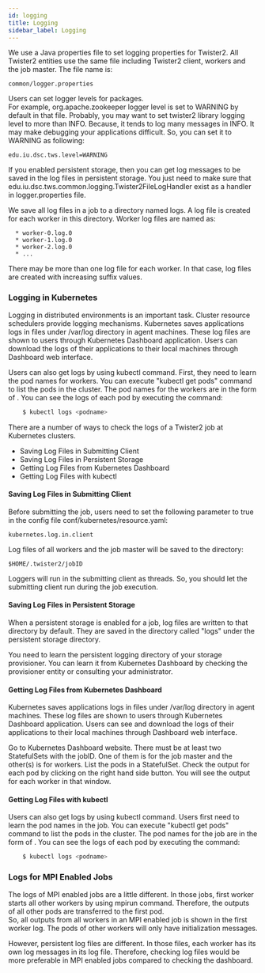 ```yaml
---
id: logging
title: Logging
sidebar_label: Logging
---
```


We use a Java properties file to set logging properties for Twister2. 
All Twister2 entities use the same file including Twister2 client, workers and the job master. 
The file name is: 

```text
common/logger.properties
```

Users can set logger levels for packages.  
For example, org.apache.zookeeper logger level is set to WARNING by default in that file. 
Probably, you may want to set twister2 library logging level to more than INFO. 
Because, it tends to log many messages in INFO. It may make debugging your applications difficult. 
So, you can set it to WARNING as following: 
```text
edu.iu.dsc.tws.level=WARNING
```

If you enabled persistent storage, then you can get log messages to be saved in the log files in persistent storage. 
You just need to make sure that edu.iu.dsc.tws.common.logging.Twister2FileLogHandler exist as a handler in
logger.properties file. 

We save all log files in a job to a directory named logs. 
A log file is created for each worker in this directory. Worker log files are named as:

```text
  * worker-0.log.0
  * worker-1.log.0
  * worker-2.log.0
  * ...
```

There may be more than one log file for each worker. 
In that case, log files are created with increasing suffix values.

### Logging in Kubernetes  
Logging in distributed environments is an important task. Cluster resource schedulers provide logging mechanisms. 
Kubernetes saves applications logs in files under /var/log directory in agent machines. 
These log files are shown to users through Kubernetes Dashboard application. 
Users can download the logs of their applications to their local machines through Dashboard web interface.

Users can also get logs by using kubectl command. First, they need to learn the pod names for workers. 
You can execute "kubectl get pods" command to list the pods in the cluster. 
The pod names for the workers are in the form of <job-name><ss-index><pod-index>.
You can see the logs of each pod by executing the command: 

```bash
    $ kubectl logs <podname>
```

There are a number of ways to check the logs of a Twister2 job at Kubernetes clusters. 
* Saving Log Files in Submitting Client
* Saving Log Files in Persistent Storage
* Getting Log Files from Kubernetes Dashboard
* Getting Log Files with kubectl

#### Saving Log Files in Submitting Client
Before submitting the job, users need to set the following parameter to true in the config file 
conf/kubernetes/resource.yaml: 
```text
kubernetes.log.in.client 
```

Log files of all workers and the job master will be saved to the directory: 
```text
$HOME/.twister2/jobID
```

Loggers will run in the submitting client as threads. So, you should let the submitting client run during
the job execution. 

#### Saving Log Files in Persistent Storage
When a persistent storage is enabled for a job, 
log files are written to that directory by default. 
They are saved in the directory called "logs" under the persistent storage directory. 

You need to learn the persistent logging directory of your storage provisioner. 
You can learn it from Kubernetes Dashboard by checking the provisioner entity or consulting your administrator. 

#### Getting Log Files from Kubernetes Dashboard
Kubernetes saves applications logs in files under /var/log directory in agent machines. 
These log files are shown to users through Kubernetes Dashboard application. 
Users can see and download the logs of their applications to their local machines through Dashboard web interface.

Go to Kubernetes Dashboard website. 
There must be at least two StatefulSets with the jobID. 
One of them is for the job master and the other(s) is for workers. 
List the pods in a StatefulSet. 
Check the output for each pod by clicking on the right hand side button. 
You will see the output for each worker in that window.

#### Getting Log Files with kubectl
Users can also get logs by using kubectl command.
Users first need to learn the pod names in the job. 
You can execute "kubectl get pods" command to list the pods in the cluster. 
The pod names for the job are in the form of <username><job-name><timestamp><ss-index><pod-index>.
You can see the logs of each pod by executing the command: 
```bash
    $ kubectl logs <podname>
```

### Logs for MPI Enabled Jobs

The logs of MPI enabled jobs are a little different. 
In those jobs, first worker starts all other workers by using mpirun command. 
Therefore, the outputs of all other pods are transferred to the first pod.  
So, all outputs from all workers in an MPI enabled job is shown in the first worker log. 
The pods of other workers will only have initialization messages.

However, persistent log files are different. In those files, each worker has its own log messages in its log file. 
Therefore, checking log files would be more preferable in MPI enabled jobs compared to checking the dashboard.
